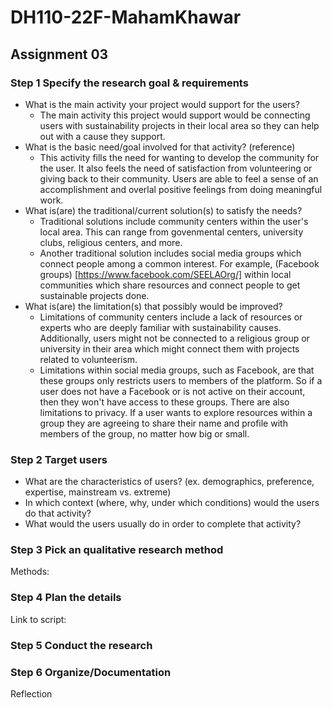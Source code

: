 # DH110-22F-MahamKhawar
## Assignment 03
### Step 1 Specify the research goal & requirements 
- What is the main activity your project would support for the users?
   - The main activity this project would support would be connecting users with sustainability projects in their local area so they can help out with a cause they support.
- What is the basic need/goal involved for that activity? (reference)
  - This activity fills the need for wanting to develop the community for the user. It also feels the need of satisfaction from volunteering or giving back to their community. Users are able to feel a sense of an accomplishment and overlal positive feelings from doing meaningful work. 
- What is(are) the traditional/current solution(s) to satisfy the needs?
  - Traditional solutions include community centers within the user's local area. This can range from govenmental centers, university clubs, religious centers, and more.
  - Another traditional solution includes social media groups which connect people among a common interest. For example, (Facebook groups) [https://www.facebook.com/SEELAOrg/] within local communities which share resources and connect people to get sustainable projects done.
- What is(are) the limitation(s) that possibly would be improved?
  - Limitations of community centers include a lack of resources or experts who are deeply familiar with sustainability causes. Additionally, users might not be connected to a religious group or university in their area which might connect them with projects related to volunteerism. 
  - Limitations within social media groups, such as Facebook, are that these groups only restricts users to members of the platform. So if a user does not have a Facebook or is not active on their account, then they won't have access to these groups. There are also limitations to privacy. If a user wants to explore resources within a group they are agreeing to share their name and profile with members of the group, no matter how big or small.

### Step 2 Target users
- What are the characteristics of users? (ex. demographics, preference, expertise, mainstream vs. extreme) 
- In which context (where, why, under which conditions) would the users do that activity? 
- What would the users usually do in order to complete that activity? 

### Step 3  Pick an qualitative research method 
Methods: 

### Step 4 Plan the details
Link to script: 
### Step 5 Conduct the research

### Step 6 Organize/Documentation
Reflection 
